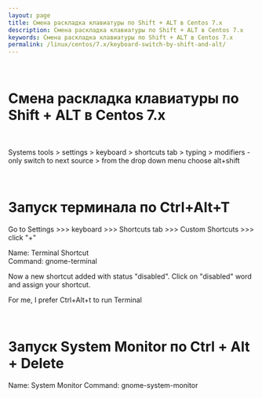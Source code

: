 ```yaml
---
layout: page
title: Смена раскладка клавиатуры по Shift + ALT в Centos 7.x
description: Смена раскладка клавиатуры по Shift + ALT в Centos 7.x
keywords: Смена раскладка клавиатуры по Shift + ALT в Centos 7.x
permalink: /linux/centos/7.x/keyboard-switch-by-shift-and-alt/
---
```


<br/>

# Смена раскладка клавиатуры по Shift + ALT в Centos 7.x

<br/>

Systems tools > settings > keyboard > shortcuts tab > typing > modifiers - only switch to next source > from the drop down menu choose alt+shift

<br/>

# Запуск терминала по Ctrl+Alt+T

Go to Settings >>> keyboard >>> Shortcuts tab >>> Custom Shortcuts >>> click "+"

Name: Terminal Shortcut  
Command: gnome-terminal

Now a new shortcut added with status "disabled". Click on "disabled" word and assign your shortcut.

For me, I prefer Ctrl+Alt+t to run Terminal

<br/>

# Запуск System Monitor по Ctrl + Alt + Delete

Name: System Monitor
Command: gnome-system-monitor

